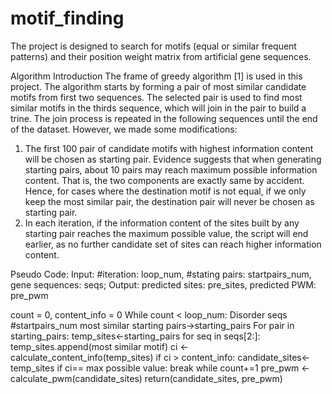 # motif_finding
The project is designed to search for motifs (equal or similar frequent patterns) and their position weight matrix from artificial gene sequences.

Algorithm Introduction
The frame of greedy algorithm [1] is used in this project. The algorithm starts by forming a pair of most similar candidate motifs from first two sequences. The selected pair is used to find most similar motifs in the thirds sequence, which will join in the pair to build a trine. The join process is repeated in the following sequences until the end of the dataset.
However, we made some modifications:
1.	The first 100 pair of candidate motifs with highest information content will be chosen as starting pair. Evidence suggests that when generating starting pairs, about 10 pairs may reach maximum possible information content. That is, the two components are exactly same by accident. Hence, for cases where the destination motif is not equal, if we only keep the most similar pair, the destination pair will never be chosen as starting pair. 
2.	In each iteration, if the information content of the sites built by any starting pair reaches the maximum possible value, the script will end earlier, as no further candidate set of sites can reach higher information content.

Pseudo Code:
Input: #iteration: loop_num, #stating pairs: startpairs_num, gene sequences: seqs;
Output: predicted sites: pre_sites, predicted PWM: pre_pwm

count = 0, content_info = 0
While count < loop_num:
Disorder seqs
#startpairs_num most similar starting pairs->starting_pairs
For pair in starting_pairs:
temp_sites<-starting_pairs
for seq in seqs[2:]:
temp_sites.append(most similar motif)
ci <-calculate_content_info(temp_sites)
if ci > content_info:
candidate_sites<- temp_sites
if ci== max possible value:
break while
count+=1
pre_pwm <-calculate_pwm(candidate_sites)
return(candidate_sites, pre_pwm)
